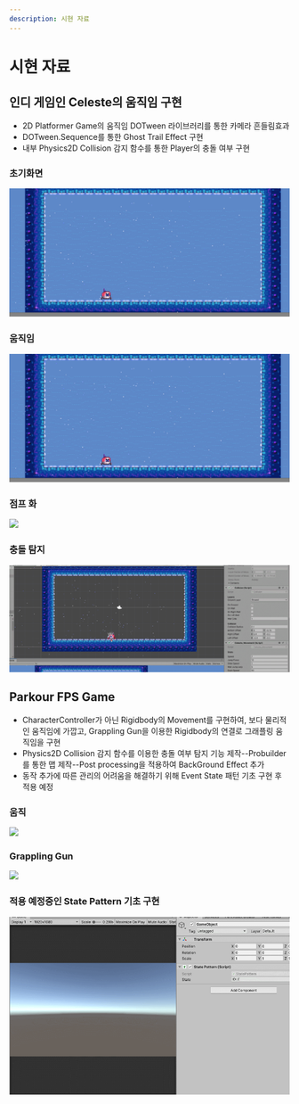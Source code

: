 ```yaml
---
description: 시현 자료
---
```


# 시현 자료

## 인디 게임인 Celeste의 움직임 구현

* 2D Platformer Game의 움직임 DOTween 라이브러리를 통한 카메라 흔들림효과
* DOTween.Sequence를 통한 Ghost Trail Effect 구현
* 내부 Physics2D Collision 감지 함수를 통한 Player의 충돌 여부 구현

### 초기화면

![](.gitbook/assets/1-1.gif)

### 움직임

![](.gitbook/assets/1-2.gif)

### 점프 화

![](.gitbook/assets/1-3.gif)

### 충돌 탐지

![](.gitbook/assets/1-4.gif)

## Parkour FPS Game

* CharacterController가 아닌 Rigidbody의 Movement를 구현하여, 보다 물리적인 움직임에 가깝고, Grappling Gun을 이용한 Rigidbody의 연결로 그래플링 움직임을 구현
* Physics2D Collision 감지 함수를 이용한 충돌 여부 탐지 기능 제작--Probuilder를 통한 맵 제작--Post processing을 적용하여 BackGround Effect 추가
*  동작 추가에 따른 관리의 어려움을 해결하기 위해 Event State 패턴 기초 구현 후 적용 예정

### 움직

![](.gitbook/assets/2-1.gif)

### Grappling Gun

![](.gitbook/assets/2-2.gif)

### 적용 예정중인 State Pattern 기초 구현

![](.gitbook/assets/3-1.gif)

